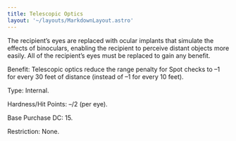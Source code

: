 ```yaml
---
title: Telescopic Optics
layout: '~/layouts/MarkdownLayout.astro'
---
```

The recipient’s eyes are replaced with ocular implants that simulate the
effects of binoculars, enabling the recipient to perceive distant objects more
easily. All of the recipient’s eyes must be replaced to gain any benefit.

Benefit: Telescopic optics reduce the range penalty for Spot checks to –1 for
every 30 feet of distance (instead of –1 for every 10 feet).

Type: Internal.

Hardness/Hit Points: –/2 (per eye).

Base Purchase DC: 15.

Restriction: None.


